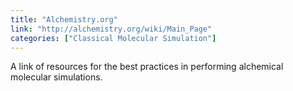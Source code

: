 ```yaml
---
title: "Alchemistry.org"
link: "http://alchemistry.org/wiki/Main_Page"
categories: ["Classical Molecular Simulation"]
---
```


A link of resources for the best practices in performing alchemical molecular simulations.




